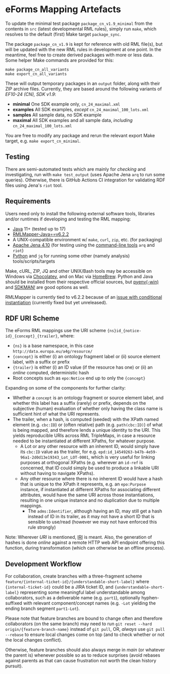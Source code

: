 # eForms Mapping Artefacts

To update the minimal test package `package_cn_v1.9_minimal` from the
contents in `src` (latest developmental RML rules), simply run `make`, which
resolves to the default (first) Make target `package_sync`.

The package `package_cn_v1.9` is kept for reference with old RML file(s), but
will be updated with the new RML rules in development at one point. In the
meantime, feel free to create derived packages with more or less data. Some
helper Make commands are provided for this:

```
make package_cn_all_variants
make export_cn_all_variants
```

These will output temporary packages in an `output` folder, along with their
ZIP archive files. Currently, they are based around the following variants of
_EF10-24 (CN), SDK v1.9_:

- **minimal** One SDK example only, `cn_24_maximal.xml`
- **examples** All SDK examples, _except_ `cn_24_maximal_100_lots.xml`
- **samples** All sample data, no SDK example
- **maximal** All SDK examples and all sample data, _including_ `cn_24_maximal_100_lots.xml`

You are free to modify any package and rerun the relevant export Make target,
e.g. `make export_cn_minimal`.

## Testing

There are semi-automated tests which are mainly for _checking_ and
investigating, run with `make test_output` (uses Apache Jena `arq` to run some
queries). Otherwise, there is GitHub Actions CI integration for validating RDF
files using Jena's `riot` tool.

## Requirements

Users need only to install the following external software tools, libraries
and/or runtimes if developing and testing the RML mapping:

- [Java](https://www.oracle.com/java/technologies/downloads/) 11+ (tested up to 17)
- [RMLMapper-Java==v6.2.2](https://github.com/RMLio/rmlmapper-java/releases/tag/v6.2.2)
- A UNIX-compatible environment w/ `make`, `curl`, `zip`, etc. (for packaging)
- [Apache Jena 4.10](https://jena.apache.org/download/index.cgi#previous-releases) (for testing using the [command-line tools](https://jena.apache.org/documentation/tools/index.html) `arq` and `riot`)
- [Python](https://www.python.org/downloads/) and `jq` for running some other (namely analysis) tools/scripts/targets

Make, cURL, ZIP, JQ and other UNIX/Bash tools may be accessible on Windows via
[Chocolatey](https://chocolatey.org/install), and on Mac via [HomeBrew](https://brew.sh/). Python and Java should be installed from their respective official sources, but [pyenv](https://github.com/pyenv/pyenv)[(-win)](https://github.com/pyenv-win/pyenv-win)
and [SDKMAN!](https://sdkman.io/usage) are good options as well.

RMLMapper is currently tied to v6.2.2 because of an [issue with conditional
instantiation](https://github.com/RMLio/rmlmapper-java/issues/236) (currently
fixed but yet unreleased).

## RDF URI Scheme

The eForms RML mappings use the URI scheme `{ns}id_{notice-id}_{concept}_{trailer}`, where:

- `{ns}` is a base namespace, in this case `http://data.europa.eu/a4g/resource/`
- `{concept}` is either (i) an ontology fragment label or (ii) source element label, with a suffix or prefix
- `{trailer}` is either (i) an ID value (if the resource has one) or (ii) an _online_ computed, deterministic hash
- Root concepts such as `epo:Notice` end up to only the `{concept}`

Expanding on some of the components for further clarity:

- Whether a `concept` is an ontology fragment or source element label, and whether this label has a suffix (rarely) or prefix, depends on the subjective (human) evaluation of whether only having the class name is sufficient hint of what the URI represents.
- The trailer, when a hash, is computed (seeded) with the XPath named element (e.g. `cbc:ID`) or (often relative) path (e.g. `path(cbc:ID)`) of what is being mapped, and therefore lends a unique identity to the URI. This yields reproducible URIs across RML TripleMaps, in case a resource needed to be instantiated at different XPaths, for whatever purpose.
  - A Lot or any other resource with an inherent ID, would simply have its `cbc:ID` value as the trailer, for e.g. `epd:id_14549263-b47b-4e59-96a1-2d0d13e19343_Lot_LOT-0001`, which is very useful for linking purposes at orthogonal XPaths (e.g. wherever an `id-ref` is concerned, that ID could simply be used to produce a linkable URI without having to navigate XPaths).
  - Any other resource where there is no inherent ID would have a hash that is unique to the XPath it represents, e.g. an `epo:Purpose` instance, if instantiated at different XPaths for associating different attributes, would have the same URI across those instantiations, resulting in one unique instance and no duplication due to multiple mappings.
    - The `adms:Identifier`, although having an ID, may still get a hash instead of ID in its trailer, as it may not have a short ID that is sensible to use/read (however we may not have enforced this rule strongly)

Note: Wherever _URI_ is mentioned, [IRI](https://www.w3.org/2001/Talks/0912-IUC-IRI/paper.html#:~:text=In%20principle%2C%20the%20definition%20of,us%2Dascii%20characters%20in%20URIs) is meant. Also, the generation of hashes is done _online_ against a remote HTTP web API endpoint offering this function, during transformation (which can otherwise be an offline process).

## Development Workflow

For collaboration, create branches with a three-fragment scheme
`feature/{internal-ticket-id}/{understandable-short-label}` where
`{internal-ticket-id}` could be a JIRA ticket ID, and
`{understandable-short-label}` representing some meaningful label
understandable among collaborators, such as a deliverable name (e.g. `part1`),
optionally hyphen-suffixed with relevant component/concept names (e.g. `-Lot`
yielding the ending branch segment `part1-Lot`).

Please note that feature branches are bound to change often and therefore
collaborators (on the same branch) may need to run `git reset --hard
origin/{feature-branch-name}` instead of `git pull`, OR, _always_ use `git pull
--rebase` to ensure local changes come on top (and to check whether or not the
local changes conflict).

Otherwise, feature branches should also always merge in _main_ (or whatever the
parent is) whenever possible so as to reduce surprises (avoid rebases against
parents as that can cause frustration not worth the clean history pursuit).
